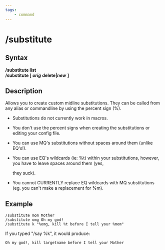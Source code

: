 ```yaml
---
tags:
    - command
---
```

# /substitute

## Syntax

**/substitute list**  
**/substitute [** _**orig**_ **delete\|**_**new**_ **]**

## Description

Allows you to create custom midline substitutions. They can be called from any alias or commandline by using the percent sign (%).

* Substitutions do not currently work in macros.
* You don't use the percent signs when creating the substitutions or editing your config file.
* You can use MQ's substitutions without spaces around them (unlike EQ's!).
* You can use EQ's wildcards (ie: %t) within your substitutions, however, you have to leave spaces around them \(yes,

  they suck\).

* You cannot CURRENTLY replace EQ wildcards with MQ substitutions (eg. you can't make a replacement for %m).

## Example

```text
/substitute mom Mother
/substitute omg Oh my god!
/substitute k "%omg, kill %t before I tell your %mom"
```

If you typed "/say %k", it would produce:

```text
Oh my god!, kill targetname before I tell your Mother
```

